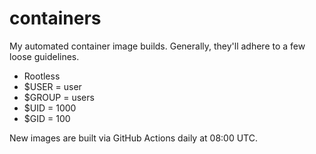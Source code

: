 # containers

My automated container image builds. Generally, they'll adhere to a few loose
guidelines.

- Rootless
- $USER = user
- $GROUP = users
- $UID = 1000
- $GID = 100

New images are built via GitHub Actions daily at 08:00 UTC.
